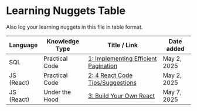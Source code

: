 # Learning Nuggets Table

Also log your learning nuggets in this file in table format.

| Language | Knowledge Type | Title / Link | Date added |
| -------- | -------------- | ------------ | ---------- |
| SQL      | Practical Code | [1: Implementing Efficient Pagination](https://github.com/herougo/LearningNugget/wiki/Original-Articles-SQL#1-implementing-efficient-pagination) | May 2, 2025 |
| JS (React) | Practical Code | [2: 4 React Code Tips/Suggestions](https://github.com/herougo/SoftwareEngineerKnowledgeRepository/wiki/Code-Review-React-Code-Snippets) | May 2, 2025 |
| JS (React) | Under the Hood | [3: Build Your Own React](https://pomb.us/build-your-own-react/) | May 7, 2025 |
